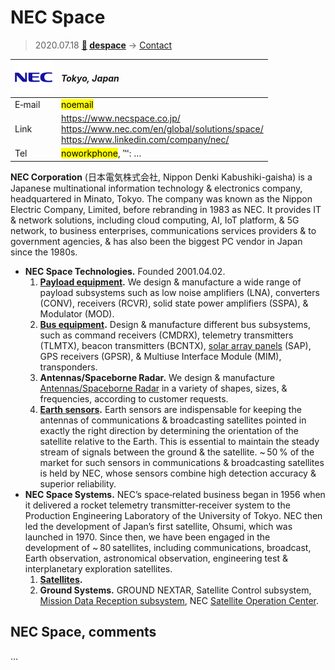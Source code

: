 # NEC Space
> 2020.07.18 **[🚀](../index/index.md) [despace](index.md)** → [Contact](contact.md)

|[![](f/contact/n/nec_logo1_thumb.png)](f/contact/n/nec_logo1.png)|*Tokyo, Japan*|
|:--|:--|
|E‑mail| <mark>noemail</mark> |
|Link| <https://www.necspace.co.jp/><br> <https://www.nec.com/en/global/solutions/space/><br> <https://www.linkedin.com/company/nec/> |
|Tel| <mark>noworkphone</mark>, ℻: … |

**NEC Corporation** (日本電気株式会社, Nippon Denki Kabushiki-gaisha) is a Japanese multinational information technology & electronics company, headquartered in Minato, Tokyo. The company was known as the Nippon Electric Company, Limited, before rebranding in 1983 as NEC. It provides IT & network solutions, including cloud computing, AI, IoT platform, & 5G network, to business enterprises, communications services providers & to government agencies, & has also been the biggest PC vendor in Japan since the 1980s.

   - **NEC Space Technologies.** Founded 2001.04.02.
      1. **[Payload equipment](comms.md).** We design & manufacture a wide range of payload subsystems such as low noise amplifiers (LNA), converters (CONV), receivers (RCVR), solid state power amplifiers (SSPA), & Modulator (MOD).
      1. **[Bus equipment](comms.md).** Design & manufacture different bus subsystems, such as command receivers (CMDRX), telemetry transmitters (TLMTX), beacon transmitters (BCNTX), [solar array panels](sp.md) (SAP), GPS receivers (GPSR), & Multiuse Interface Module (MIM), transponders.
      1. **Antennas/Spaceborne Radar.** We design & manufacture [Antennas/Spaceborne Radar](comms.md) in a variety of shapes, sizes, & frequencies, according to customer requests.
      1. **[Earth sensors](sensor.md).** Earth sensors are indispensable for keeping the antennas of communications & broadcasting satellites pointed in exactly the right direction by determining the orientation of the satellite relative to the Earth. This is essential to maintain the steady stream of signals between the ground & the satellite. ~ 50 % of the market for such sensors in communications & broadcasting satellites is held by NEC, whose sensors combine high detection accuracy & superior reliability.
   - **NEC Space Systems.** NEC’s space‑related business began in 1956 when it delivered a rocket telemetry transmitter‑receiver system to the Production Engineering Laboratory of the University of Tokyo. NEC then led the development of Japan’s first satellite, Ohsumi, which was launched in 1970. Since then, we have been engaged in the development of ~ 80 satellites, including communications, broadcast, Earth observation, astronomical observation, engineering test & interplanetary exploration satellites.
      1. **[Satellites](sc.md).**
      1. **Ground Systems.** GROUND NEXTAR, Satellite Control subsystem, [Mission Data Reception subsystem](scs), NEC [Satellite Operation Center](mcc.md).

<p style="page-break-after:always"> </p>

## NEC Space, comments

…
